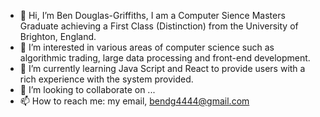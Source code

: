 - 👋 Hi, I’m Ben Douglas-Griffiths, I am a Computer Sience Masters Graduate achieving a First Class (Distinction) from the University of Brighton, England.
- 👀 I’m interested in various areas of computer science such as algorithmic trading, large data processing and front-end development.
- 🌱 I’m currently learning Java Script and React to provide users with a rich experience with the system provided.
- 💞️ I’m looking to collaborate on ...
- 📫 How to reach me: my email, bendg4444@gmail.com

<!---
bendg4444/bendg4444 is a ✨ special ✨ repository because its `README.md` (this file) appears on your GitHub profile.
You can click the Preview link to take a look at your changes.
--->
